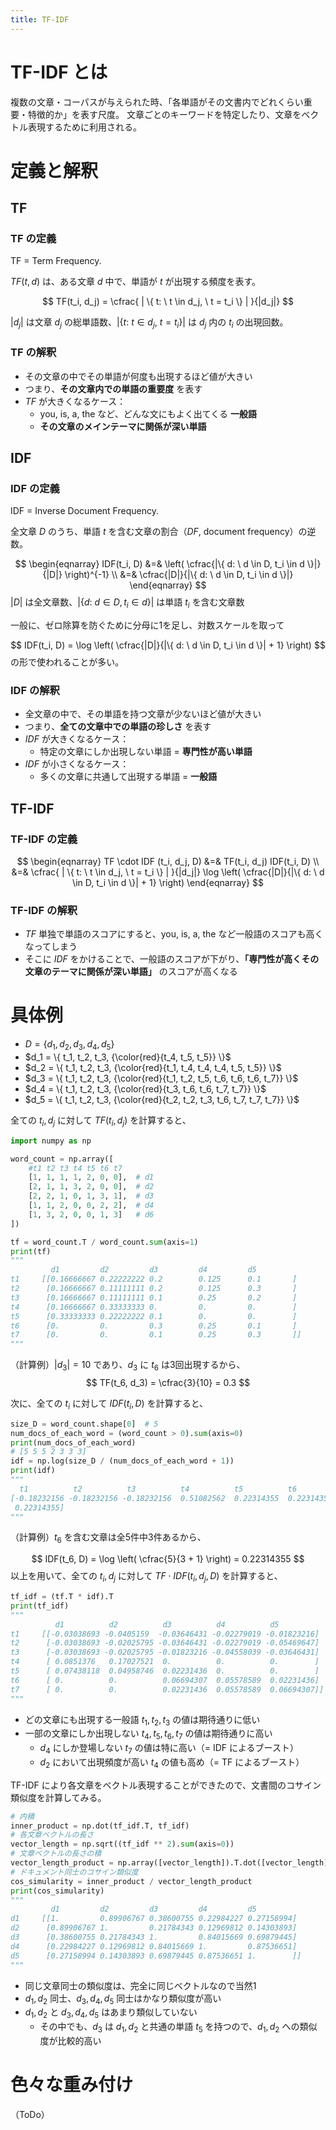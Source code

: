 ```yaml
---
title: TF-IDF
---
```


# TF-IDF とは

複数の文章・コーパスが与えられた時、「各単語がその文書内でどれくらい重要・特徴的か」を表す尺度。
文章ごとのキーワードを特定したり、文章をベクトル表現するために利用される。

# 定義と解釈

## TF

### TF の定義

TF = Term Frequency.

$TF(t, d)$ は、ある文章 $d$ 中で、単語が $t$ が出現する頻度を表す。

$$
TF(t_i, d_j) = \cfrac{ | \{ t: \ t \in d_j, \ t = t_i \} | }{|d_j|}
$$

$|d_j|$ は文章 $d_j$ の総単語数、$|\{ t: \ t \in d_j, \ t = t_i \}|$ は $d_j$ 内の $t_i$ の出現回数。

### TF の解釈

- その文章の中でその単語が何度も出現するほど値が大きい
- つまり、**その文章内での単語の重要度** を表す
- $TF$ が大きくなるケース：
	- you, is, a, the など、どんな文にもよく出てくる **一般語**
	- **その文章のメインテーマに関係が深い単語**

## IDF

### IDF の定義

IDF = Inverse Document Frequency.

全文章 $D$ のうち、単語 $t$ を含む文章の割合（$DF$, document frequency）の逆数。

$$
\begin{eqnarray}
  IDF(t_i, D) &=& \left( \cfrac{|\{ d: \ d \in D, t_i \in d \}|}{|D|} \right)^{-1}
  \\
  &=& \cfrac{|D|}{|\{ d: \ d \in D, t_i \in d \}|}
\end{eqnarray}
$$
$|D|$ は全文章数、$|\{ d: \ d \in D, t_i \in d \}|$ は単語 $t_i$ を含む文章数

一般に、ゼロ除算を防ぐために分母に1を足し、対数スケールを取って

$$
IDF(t_i, D) = \log \left( \cfrac{|D|}{|\{ d: \ d \in D, t_i \in d \}| + 1} \right)
$$
の形で使われることが多い。

### IDF の解釈

- 全文章の中で、その単語を持つ文章が少ないほど値が大きい
- つまり、**全ての文章中での単語の珍しさ** を表す
- $IDF$ が大きくなるケース：
	- 特定の文章にしか出現しない単語 = **専門性が高い単語**
- $IDF$ が小さくなるケース：
	- 多くの文章に共通して出現する単語 = **一般語**

## TF-IDF

### TF-IDF の定義

$$
\begin{eqnarray}
  TF \cdot IDF (t_i, d_j, D) &=& TF(t_i, d_j) IDF(t_i, D)
  \\
  &=& \cfrac{ | \{ t: \ t \in d_j, \ t = t_i \} | }{|d_j|}
  \log \left( \cfrac{|D|}{|\{ d: \ d \in D, t_i \in d \}| + 1} \right)
\end{eqnarray}
$$

### TF-IDF の解釈

- $TF$ 単独で単語のスコアにすると、you, is, a, the など一般語のスコアも高くなってしまう
- そこに $IDF$ をかけることで、一般語のスコアが下がり、**「専門性が高くその文章のテーマに関係が深い単語」** のスコアが高くなる


# 具体例

- $D=\{d_1,d_2,d_3,d_4,d_5\}$
- $d_1 = \{ t_1, t_2, t_3, {\color{red}{t_4, t_5, t_5}} \}$
- $d_2 = \{ t_1, t_2, t_3, {\color{red}{t_1, t_4, t_4, t_4, t_5, t_5}} \}$
- $d_3 = \{ t_1, t_2, t_3, {\color{red}{t_1, t_2, t_5, t_6, t_6, t_6, t_7}} \}$
- $d_4 = \{ t_1, t_2, t_3, {\color{red}{t_3, t_6, t_6, t_7, t_7}} \}$
- $d_5 = \{ t_1, t_2, t_3, {\color{red}{t_2, t_2, t_3, t_6, t_7, t_7, t_7}} \}$

全ての $t_i, d_j$ に対して $TF(t_i, d_j)$ を計算すると、

```python
import numpy as np

word_count = np.array([
    #t1 t2 t3 t4 t5 t6 t7
    [1, 1, 1, 1, 2, 0, 0],  # d1
    [2, 1, 1, 3, 2, 0, 0],  # d2
    [2, 2, 1, 0, 1, 3, 1],  # d3
    [1, 1, 2, 0, 0, 2, 2],  # d4
    [1, 3, 2, 0, 0, 1, 3]   # d6
])

tf = word_count.T / word_count.sum(axis=1)
print(tf)
"""
         d1         d2         d3         d4         d5
t1     [[0.16666667 0.22222222 0.2        0.125      0.1       ]
t2      [0.16666667 0.11111111 0.2        0.125      0.3       ]
t3      [0.16666667 0.11111111 0.1        0.25       0.2       ]
t4      [0.16666667 0.33333333 0.         0.         0.        ]
t5      [0.33333333 0.22222222 0.1        0.         0.        ]
t6      [0.         0.         0.3        0.25       0.1       ]
t7      [0.         0.         0.1        0.25       0.3       ]]
"""
```

（計算例）$|d_3| = 10$ であり、$d_3$ に $t_6$ は3回出現するから、
$$
TF(t_6, d_3) = \cfrac{3}{10} = 0.3
$$

次に、全ての $t_i$ に対して $IDF(t_i, D)$ を計算すると、

```python
size_D = word_count.shape[0]  # 5
num_docs_of_each_word = (word_count > 0).sum(axis=0)
print(num_docs_of_each_word)
# [5 5 5 2 3 3 3]
idf = np.log(size_D / (num_docs_of_each_word + 1))
print(idf)
"""
  t1          t2          t3          t4          t5          t6          t7
[-0.18232156 -0.18232156 -0.18232156  0.51082562  0.22314355  0.22314355 
 0.22314355]
"""
```

（計算例）$t_6$ を含む文章は全5件中3件あるから、

$$
IDF(t_6, D) = \log \left( \cfrac{5}{3 + 1} \right) = 0.22314355
$$
以上を用いて、全ての $t_i, d_j$ に対して $TF \cdot IDF (t_i, d_j, D)$ を計算すると、

```python
tf_idf = (tf.T * idf).T
print(tf_idf)
"""
          d1          d2          d3          d4          d5
t1     [[-0.03038693 -0.0405159  -0.03646431 -0.02279019 -0.01823216]
t2      [-0.03038693 -0.02025795 -0.03646431 -0.02279019 -0.05469647]
t3      [-0.03038693 -0.02025795 -0.01823216 -0.04558039 -0.03646431]
t4      [ 0.0851376   0.17027521  0.          0.          0.        ]
t5      [ 0.07438118  0.04958746  0.02231436  0.          0.        ]
t6      [ 0.          0.          0.06694307  0.05578589  0.02231436]
t7      [ 0.          0.          0.02231436  0.05578589  0.06694307]]
"""
```

- どの文章にも出現する一般語 $t_1, t_2, t_3$ の値は期待通りに低い
- 一部の文章にしか出現しない $t_4, t_5, t_6, t_7$ の値は期待通りに高い
	- $d_4$ にしか登場しない $t_7$ の値は特に高い（= IDF によるブースト）
	- $d_2$ において出現頻度が高い $t_4$ の値も高め（= TF によるブースト）

TF-IDF により各文章をベクトル表現することができたので、文書間のコサイン類似度を計算してみる。

```python
# 内積
inner_product = np.dot(tf_idf.T, tf_idf)
# 各文章ベクトルの長さ
vector_length = np.sqrt((tf_idf ** 2).sum(axis=0))
# 文章ベクトルの長さの積
vector_length_product = np.array([vector_length]).T.dot([vector_length])
# ドキュメント同士のコサイン類似度
cos_simularity = inner_product / vector_length_product
print(cos_simularity)
"""
         d1         d2         d3         d4         d5
d1     [[1.         0.89906767 0.38600755 0.22984227 0.27158994]
d2      [0.89906767 1.         0.21784343 0.12969812 0.14303893]
d3      [0.38600755 0.21784343 1.         0.84015669 0.69879445]
d4      [0.22984227 0.12969812 0.84015669 1.         0.87536651]
d5      [0.27158994 0.14303893 0.69879445 0.87536651 1.        ]]
"""
```

- 同じ文章同士の類似度は、完全に同じベクトルなので当然1
- $d_1, d_2$ 同士、$d_3, d_4, d_5$ 同士はかなり類似度が高い
- $d_1, d_2$ と $d_3, d_4, d_5$ はあまり類似していない
	- その中でも、$d_3$ は $d_1, d_2$ と共通の単語 $t_5$ を持つので、$d_1, d_2$ への類似度が比較的高い


# 色々な重み付け

（ToDo）